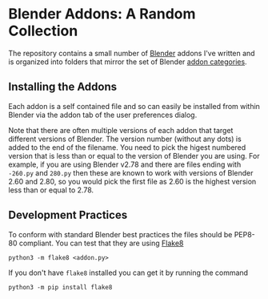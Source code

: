 # Blender Addons: A Random Collection

The repository contains a small number of [Blender](https://www.blender.org) addons I've written and is organized
into folders that mirror the set of Blender [addon categories](https://wiki.blender.org/wiki/Process/Addons/Guidelines/metainfo#category).

## Installing the Addons
Each addon is a self contained file and so can easily be installed from within Blender
via the addon tab of the user preferences dialog.

Note that there are often multiple versions of each addon that target different versions
of Blender. The version number (without any dots) is added to the end of the filename.
You need to pick the higest numbered version that is less than or equal to the version
of Blender you are using. For example, if you are using Blender v2.78 and there are files
ending with `-260.py` and `280.py` then these are known to work with versions of Blender
2.60 and 2.80, so you would pick the first file as 2.60 is the highest version less than
or equal to 2.78.

## Development Practices
To conform with standard Blender best practices the files should be PEP8-80 compliant.
You can test that they are using [Flake8](http://flake8.pycqa.org)
```
python3 -m flake8 <addon.py>
```
If you don't have `flake8` installed you can get it by running the command
```
python3 -m pip install flake8
```
